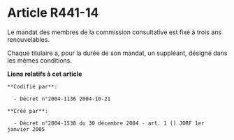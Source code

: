 # Article R441-14

Le mandat des membres de la commission consultative est fixé à trois ans renouvelables.

Chaque titulaire a, pour la durée de son mandat, un suppléant, désigné dans les mêmes conditions.

**Liens relatifs à cet article**

	**Codifié par**:

	  - Décret n°2004-1136 2004-10-21

	**Créé par**:

	  - Décret n°2004-1538 du 30 décembre 2004 - art. 1 () JORF 1er janvier 2005
